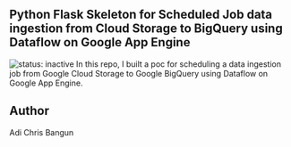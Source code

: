 ## Python Flask Skeleton for Scheduled Job data ingestion from Cloud Storage to BigQuery using Dataflow on Google App Engine

![status: inactive](https://img.shields.io/badge/status-inactive-red.svg)
In this repo, I built a poc for scheduling a data ingestion job from Google Cloud Storage to Google BigQuery using Dataflow on Google App Engine.

## Author
Adi Chris Bangun

